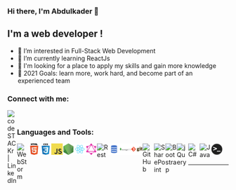 ### Hi there, I'm Abdulkader 👋 


## I'm a web developer !

- 🔭 I’m interested in Full-Stack Web Development
- 🌱 I’m currently learning ReactJs 
- 👯 I'm looking for a place to apply my skills and gain more knowledge 
- 🥅 2021 Goals: learn more, work hard, and become part of an experienced team 


### Connect with me:

[<img align="left" alt="codeSTACKr | LinkedIn" width="22px" src="https://img.icons8.com/color/48/000000/linkedin.png"/>][linkedin]


<br />

### Languages and Tools:
<img align="left" alt="WebStorm" width="26px" src="https://img.icons8.com/color/48/000000/webstorm.png"/>
<img align="left" alt="HTML5" width="26px" src="https://raw.githubusercontent.com/github/explore/80688e429a7d4ef2fca1e82350fe8e3517d3494d/topics/html/html.png" />
<img align="left" alt="CSS3" width="26px" src="https://raw.githubusercontent.com/github/explore/80688e429a7d4ef2fca1e82350fe8e3517d3494d/topics/css/css.png" />
<img align="left" alt="JavaScript" width="26px" src="https://raw.githubusercontent.com/github/explore/80688e429a7d4ef2fca1e82350fe8e3517d3494d/topics/javascript/javascript.png" />
<img align="left" alt="Node.js" width="26px" src="https://raw.githubusercontent.com/github/explore/80688e429a7d4ef2fca1e82350fe8e3517d3494d/topics/nodejs/nodejs.png" />
<img align="left" alt="React" width="26px" src="https://raw.githubusercontent.com/github/explore/80688e429a7d4ef2fca1e82350fe8e3517d3494d/topics/react/react.png" />
<img align="left" alt="GraphQL" width="26px" src="https://raw.githubusercontent.com/github/explore/80688e429a7d4ef2fca1e82350fe8e3517d3494d/topics/graphql/graphql.png" />
<img align="left" alt="Rest" width="26px" src="https://img.icons8.com/color-glass/48/000000/api-settings.png"/>
<img align="left" alt="SQL" width="26px" src="https://raw.githubusercontent.com/github/explore/80688e429a7d4ef2fca1e82350fe8e3517d3494d/topics/sql/sql.png" />
<img align="left" alt="MongoDB" width="26px" src="https://raw.githubusercontent.com/github/explore/80688e429a7d4ef2fca1e82350fe8e3517d3494d/topics/mongodb/mongodb.png" />
<img align="left" alt="Git" width="26px" src="https://raw.githubusercontent.com/github/explore/80688e429a7d4ef2fca1e82350fe8e3517d3494d/topics/git/git.png" />
<img align="left" alt="GitHub" width="26px" src="https://img.icons8.com/nolan/64/github.png"/>
<img align="left" alt="SharePoint" width="26px" src="https://img.icons8.com/fluency/48/000000/microsoft-sharepoint-2019.png"/>
<img align="left" alt="Bootstrap" width="26px" src="https://img.icons8.com/color/48/000000/bootstrap.png"/>
<img align="left" alt="jQuery" width="26px" src="https://img.icons8.com/ios-filled/50/000000/jquery.png"/>
<img align="left" alt="C#" width="26px" src="https://img.icons8.com/color/48/000000/c-sharp-logo.png"/>
<img align="left" alt="Java" width="26px" src="https://img.icons8.com/color/48/000000/java-coffee-cup-logo--v1.png"/>
<img align="left" alt="Terminal" width="26px" src="https://raw.githubusercontent.com/github/explore/80688e429a7d4ef2fca1e82350fe8e3517d3494d/topics/terminal/terminal.png" />

<br />
<br />

---


[linkedin]: https://www.linkedin.com/in/aalbai/
